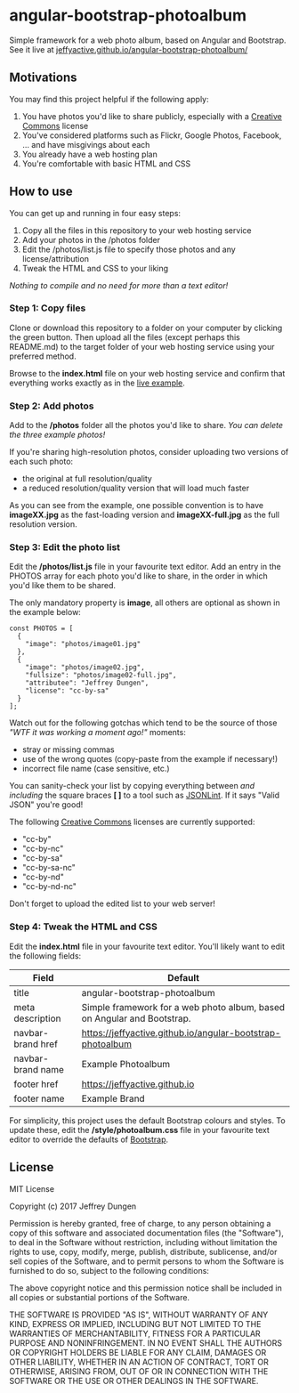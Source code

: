angular-bootstrap-photoalbum
============================

Simple framework for a web photo album, based on Angular and Bootstrap.  See it live at [jeffyactive.github.io/angular-bootstrap-photoalbum/](https://jeffyactive.github.io/angular-bootstrap-photoalbum/)


Motivations
-----------

You may find this project helpful if the following apply:

1. You have photos you'd like to share publicly, especially with a [Creative Commons](https://creativecommons.org/) license
2. You've considered platforms such as Flickr, Google Photos, Facebook, ... and have misgivings about each
3. You already have a web hosting plan
4. You're comfortable with basic HTML and CSS


How to use
----------

You can get up and running in four easy steps:

1. Copy all the files in this repository to your web hosting service
2. Add your photos in the /photos folder
3. Edit the /photos/list.js file to specify those photos and any license/attribution
4. Tweak the HTML and CSS to your liking

_Nothing to compile and no need for more than a text editor!_


### Step 1: Copy files

Clone or download this repository to a folder on your computer by clicking the green button.  Then upload all the files (except perhaps this README.md) to the target folder of your web hosting service using your preferred method.

Browse to the __index.html__ file on your web hosting service and confirm that everything works exactly as in the [live example](https://jeffyactive.github.io/angular-bootstrap-photoalbum/).


### Step 2: Add photos

Add to the __/photos__ folder all the photos you'd like to share.  _You can delete the three example photos!_

If you're sharing high-resolution photos, consider uploading two versions of each such photo:
- the original at full resolution/quality
- a reduced resolution/quality version that will load much faster

As you can see from the example, one possible convention is to have __imageXX.jpg__ as the fast-loading version and __imageXX-full.jpg__ as the full resolution version.


### Step 3: Edit the photo list

Edit the __/photos/list.js__ file in your favourite text editor.  Add an entry in the PHOTOS array for each photo you'd like to share, in the order in which you'd like them to be shared.

The only mandatory property is __image__, all others are optional as shown in the example below:

    const PHOTOS = [
      {
        "image": "photos/image01.jpg"
      },
      {
        "image": "photos/image02.jpg",
        "fullsize": "photos/image02-full.jpg",
        "attributee": "Jeffrey Dungen",
        "license": "cc-by-sa"
      }
    ];

Watch out for the following gotchas which tend to be the source of those _"WTF it was working a moment ago!"_ moments:
- stray or missing commas
- use of the wrong quotes (copy-paste from the example if necessary!)
- incorrect file name (case sensitive, etc.)

You can sanity-check your list by copying everything between _and including_ the square braces __\[ \]__ to a tool such as [JSONLint](https://jsonlint.com/).  If it says "Valid JSON" you're good!

The following [Creative Commons](https://creativecommons.org/) licenses are currently supported:
- "cc-by"
- "cc-by-nc"
- "cc-by-sa"
- "cc-by-sa-nc"
- "cc-by-nd"
- "cc-by-nd-nc"

Don't forget to upload the edited list to your web server!


### Step 4: Tweak the HTML and CSS

Edit the __index.html__ file in your favourite text editor.  You'll likely want to edit the following fields:

| Field             | Default                                                |
| ----------------- | ------------------------------------------------------ |
| title             | angular-bootstrap-photoalbum                           |
| meta description  | Simple framework for a web photo album, based on Angular and Bootstrap. |
| navbar-brand href | https://jeffyactive.github.io/angular-bootstrap-photoalbum |
| navbar-brand name | Example Photoalbum                                     |
| footer href       | https://jeffyactive.github.io                          |
| footer name       | Example Brand                                          |

For simplicity, this project uses the default Bootstrap colours and styles.  To update these, edit the __/style/photoalbum.css__ file in your favourite text editor to override the defaults of [Bootstrap](https://getbootstrap.com/docs/3.3/css/).


License
-------

MIT License

Copyright (c) 2017 Jeffrey Dungen

Permission is hereby granted, free of charge, to any person obtaining a copy of this software and associated documentation files (the "Software"), to deal in the Software without restriction, including without limitation the rights to use, copy, modify, merge, publish, distribute, sublicense, and/or sell copies of the Software, and to permit persons to whom the Software is furnished to do so, subject to the following conditions:

The above copyright notice and this permission notice shall be included in all copies or substantial portions of the Software.

THE SOFTWARE IS PROVIDED "AS IS", WITHOUT WARRANTY OF ANY KIND, EXPRESS OR IMPLIED, INCLUDING BUT NOT LIMITED TO THE WARRANTIES OF MERCHANTABILITY, FITNESS FOR A PARTICULAR PURPOSE AND NONINFRINGEMENT. IN NO EVENT SHALL THE AUTHORS OR COPYRIGHT HOLDERS BE LIABLE FOR ANY CLAIM, DAMAGES OR OTHER LIABILITY, WHETHER IN AN ACTION OF CONTRACT, TORT OR OTHERWISE, ARISING FROM, OUT OF OR IN CONNECTION WITH THE SOFTWARE OR THE USE OR OTHER DEALINGS IN THE SOFTWARE.
